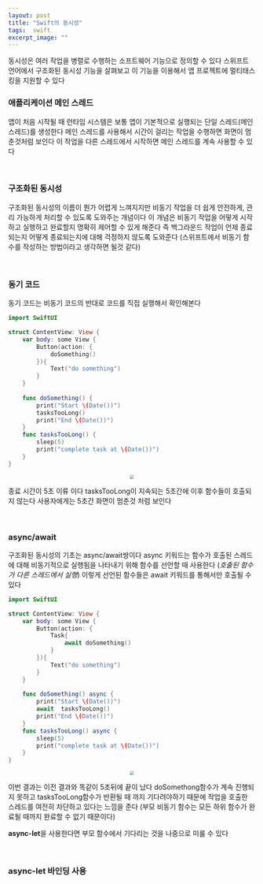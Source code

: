 ```yaml
---
layout: post
title: "Swift의 동시성"
tags:  swift 
excerpt_image: ""
---
```


동시성은 여러 작업을 병렬로 수행하는 소프트웨어 기능으로 정의할 수 있다 스위프트 언어에서 구조화된 동시성 기능을 살펴보고 이 기능을 이용해서 앱 프로젝트에 멀티태스킹을 지원할 수 있다

### 애플리케이션 메인 스레드

앱이 처음 시작될 때 런타임 시스템은 보통 앱이 기본적으로 실행되는 단일 스레드(메인 스레드)를 생성한다 메인 스레드를 사용해서 시간이 걸리는 작업을 수행하면 화면이 멈춘것처럼 보인다 이 작업을 다른 스레드에서 시작하면 메인 스레드를 계속 사용할 수 있다

&nbsp;

### 구조화된 동시성

구조화된 동시성의 이름이 뭔가 어렵게 느껴지지만 비동기 작업을 더 쉽게 안전하게, 관리 가능하게 처리할 수 있도록 도와주는 개념이다 이 개념은 비동기 작업을 어떻게 시작하고 실행하고 완료할지 명확히 제어할 수 있게 해준다 즉 백그라운드 작업이 언제 종료되는지 어떻게 종료되는지에 대해 걱정하지 않도록 도와준다 (스위프트에서 비동기 함수를 작성하는 방법이라고 생각하면 될것 같다)

&nbsp;

### 동기 코드

동기 코드는 비동기 코드의 반대로 코드를 직접 실행해서 확인해본다

``` swift
import SwiftUI

struct ContentView: View {
    var body: some View {
        Button(action: {
            doSomething()
        }){
            Text("do something")
        }
    }
    
    func doSomething() {
        print("Start \(Date())")
        tasksTooLong()
        print("End \(Date())")
    }
    func tasksTooLong() {
        sleep(5)
        print("complete task at \(Date())")
    }
}
```

<center>
<img src="https://github.com/user-attachments/assets/90231fce-a2ba-47e4-844b-d7008b3fbcbc" style="zoom:50%;">
</center>

종료 시간이 5초 이류 이다 tasksTooLong이 지속되는 5초간에 이후 함수들이 호출되지 않는다 사용자에게는 5초간 화면이 멈춘것 처럼 보인다

&nbsp;

### async/await

구조화된 동시성의 기초는 async/await쌍이다 async 키워드는 함수가 호출된 스레드에 대해 비동기적으로 실행됨을 나타내기 위해 함수를 선언할 때 사용한다 (*호출된 함수가 다른 스레드에서 실행*) 이렇게 선언된 함수들은 await 키워드를 통해서만 호출될 수 있다

``` swift
import SwiftUI

struct ContentView: View {
    var body: some View {
        Button(action: {
            Task{
                await doSomething()
            }
        }){
            Text("do something")
        }
    }
    
    func doSomething() async {
        print("Start \(Date())")
        await  tasksTooLong()
        print("End \(Date())")
    }
    func tasksTooLong() async {
        sleep(5)
        print("complete task at \(Date())")
    }
}
```

<center>
<img src="https://github.com/user-attachments/assets/60d5ed65-1041-4fb3-bb6d-1798bb1b12fe" style="zoom:50%;">
</center>

이번 결과는 이전 결과와 똑같이 5초뒤에 끝이 났다 doSomethong함수가 계속 진행되지 못하고 tasksTooLong함수가 반환될 때 까지 기다려야하기 때문에 작업을 호출한 스레드를 여전히 차단하고 있다는 느낌을 준다 (부모 비동기 함수는 모든 하위 함수가 완료될 때까지 완료할 수 없기 때문이다)

**async-let**을 사용한다면 부모 함수에서 기다리는 것을 나중으로 미룰 수 있다

&nbsp;

### async-let 바인딩 사용

 

